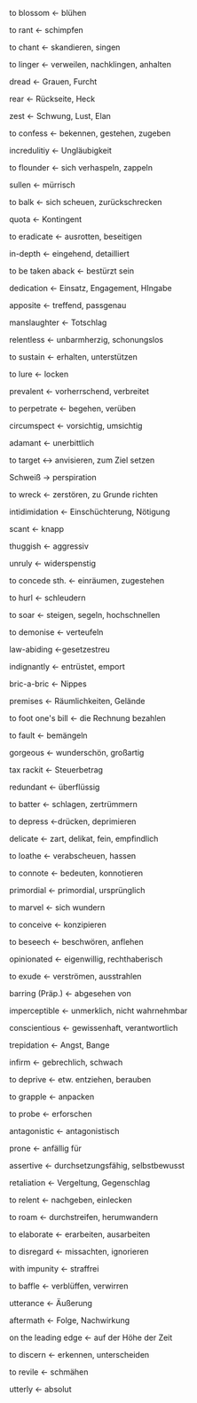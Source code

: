 
 to blossom <- blühen

 to rant <- schimpfen

 to chant <- skandieren, singen


<!--SR:!2024-09-18,1,210-->
 to linger <- verweilen, nachklingen, anhalten
<!--SR:!2024-09-18,1,210!2000-01-01,1,250-->
 dread <- Grauen, Furcht

 rear <- Rückseite, Heck
<!--SR:!2024-09-18,1,210!2000-01-01,1,250-->
 zest <- Schwung, Lust, Elan
<!--SR:!2024-09-14,1,230-->
 to confess <- bekennen, gestehen, zugeben

 incredulitiy <- Ungläubigkeit
<!--SR:!2024-09-14,1,230-->
 to flounder <- sich verhaspeln, zappeln
<!--SR:!2024-09-19,2,230!2000-01-01,1,250-->
 sullen <- mürrisch
 <!--SR:!2024-09-14,1,230-->
 to balk <- sich scheuen, zurückschrecken
<!--SR:!2024-09-14,1,230-->
 quota <- Kontingent
<!--SR:!2024-09-14,1,230-->
 to eradicate <- ausrotten, beseitigen

 in-depth <- eingehend, detailliert

<!--SR:!2024-09-14,1,230-->
 to be taken aback <- bestürzt sein
<!--SR:!2024-09-18,1,210!2000-01-01,1,250-->
 dedication <- Einsatz, Engagement, HIngabe
<!--SR:!2024-09-14,1,230-->
 apposite <- treffend, passgenau

 manslaughter <- Totschlag
<!--SR:!2024-09-16,3,250!2000-01-01,1,250-->
 relentless <- unbarmherzig, schonungslos
<!--SR:!2024-09-14,1,230!2000-01-01,1,250-->
 to sustain <- erhalten, unterstützen
<!--SR:!2024-09-16,3,250!2000-01-01,1,250-->
 to lure <- locken

 prevalent <- vorherrschend, verbreitet

 to perpetrate <- begehen, verüben

 circumspect <- vorsichtig, umsichtig

 adamant <- unerbittlich

<!--SR:!2024-09-14,1,230-->
 to target <-> anvisieren, zum Ziel setzen
<!--SR:!2000-01-01,1,250!2024-09-16,3,250-->

Schweiß -> perspiration
<!--SR:!2024-09-14,1,230-->

to wreck <- zerstören, zu Grunde richten

intidimidation <- Einschüchterung, Nötigung

scant <- knapp

thuggish <- aggressiv

unruly <- widerspenstig

to concede sth. <- einräumen, zugestehen

to hurl <- schleudern

to soar <- steigen, segeln, hochschnellen

to demonise <- verteufeln

law-abiding <-gesetzestreu

indignantly <- entrüstet, emport

bric-a-bric <- Nippes

premises <- Räumlichkeiten, Gelände

to foot one's bill <- die Rechnung bezahlen

to fault <- bemängeln

gorgeous <- wunderschön, großartig

tax rackit <- Steuerbetrag

redundant <- überflüssig

to batter <- schlagen, zertrümmern

to depress <-drücken, deprimieren

delicate <- zart, delikat, fein, empfindlich

to loathe <- verabscheuen, hassen

to connote <- bedeuten, konnotieren

primordial <- primordial, ursprünglich

to marvel <- sich wundern

to conceive <- konzipieren

to beseech <- beschwören, anflehen

opinionated <- eigenwillig, rechthaberisch

to exude <- verströmen, ausstrahlen

barring (Präp.) <- abgesehen von

imperceptible <- unmerklich, nicht wahrnehmbar

conscientious <- gewissenhaft, verantwortlich

trepidation <- Angst, Bange

infirm <- gebrechlich, schwach

to deprive <- etw. entziehen, berauben

to grapple <- anpacken

to probe <- erforschen

antagonistic <- antagonistisch

prone <- anfällig für

assertive <- durchsetzungsfähig, selbstbewusst

retaliation <- Vergeltung, Gegenschlag

to relent <- nachgeben, einlecken

to roam <- durchstreifen, herumwandern

to elaborate <- erarbeiten, ausarbeiten

to disregard <- missachten, ignorieren

with impunity <- straffrei

to baffle <- verblüffen, verwirren

utterance <- Äußerung

aftermath <- Folge, Nachwirkung

on the leading edge <- auf der Höhe der Zeit

to discern <- erkennen, unterscheiden

to revile <- schmähen

utterly <- absolut


















